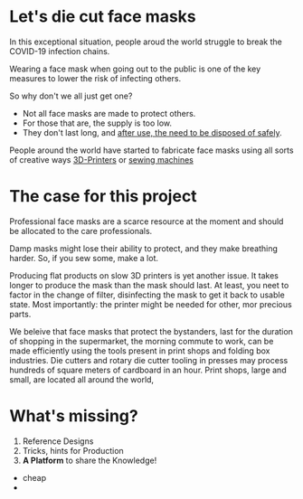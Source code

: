 # Let's die cut face masks

In this exceptional situation, people aroud the world struggle to break the COVID-19 infection chains.

Wearing a face mask when going out to the public is one of the key measures to lower the risk of infecting others.

So why don't we all just get one?

- Not all face masks are made to protect others.
- For those that are, the supply is too low.
- They don't last long, and [after use, the need to be disposed of safely](https://www.who.int/images/default-source/health-topics/coronavirus/masks/masks-6.png).

People around the world have started to fabricate face masks using all sorts of creative ways [3D-Printers](https://www.opensourcemask.com/en/)
or [sewing machines](https://www.craftpassion.com/face-mask-sewing-pattern/)

# The case for this project

Professional face masks are a scarce resource at the moment and should be allocated to the care professionals. 

Damp masks might lose their ability to protect, and they make breathing harder. So, if you sew some, make a lot. 

Producing flat products on slow 3D printers is yet another issue. It takes longer to produce the mask than the mask should last. At least, you neet to factor in the change of filter, disinfecting the mask to get it back to usable state. Most importantly: the printer might be needed for other, mor precious parts.

We beleive that face masks that protect the bystanders, last for the duration of shopping in the supermarket, the morning commute to work, can be made efficiently using the tools present in print shops and folding box industries. Die cutters and rotary die cutter tooling in presses may process hundreds of square meters of cardboard in an hour. Print shops, large and small, are located all around the world,


# What's missing?

1. Reference Designs
1. Tricks, hints for Production
1. **A Platform** to share the Knowledge!




- cheap
- 
